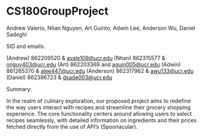 # CS180GroupProject

Andrew Valerio, Nhan Nguyen, Art Guinto, Adwin Lee, Anderson Wu, Daniel Sadeghi

SID and emails:

(Andrew) 862209520 & avale109@ucr.edu
(Nhan) 862315577 & nnguy403@ucr.edu
(Art) 862203369 and aguin005@ucr.edu
(Adwin) 861265370 & alee447@ucr.edu
(Anderson) 862317962 & awu133@ucr.edu
(Daniel) 862396723 & dsade003@ucr.edu 

Summary:

In the realm of culinary exploration, our proposed project aims to redefine the way users interact with recipes and streamline their grocery shopping experience. The core functionality centers around allowing users to select recipes seamlessly, with detailed information on ingredients and their prices fetched directly from the use of API’s (Spoonacular).
